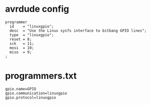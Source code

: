 # avrdude config
```
programmer
  id    = "linuxgpio";
  desc  = "Use the Linux sysfs interface to bitbang GPIO lines";
  type  = "linuxgpio";
  reset = 8;
  sck   = 11;
  mosi  = 10;
  miso  = 9;
;
```

# programmers.txt
```
gpio.name=GPIO
gpio.communication=linuxgpio
gpio.protocol=linuxgpio
```
